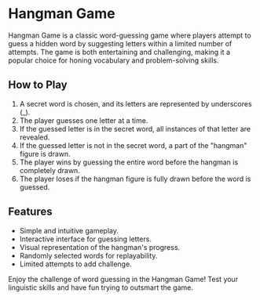 # Hangman Game

Hangman Game is a classic word-guessing game where players attempt to guess a hidden word by suggesting letters within a limited number of attempts. The game is both entertaining and challenging, making it a popular choice for honing vocabulary and problem-solving skills.

## How to Play

1. A secret word is chosen, and its letters are represented by underscores (_).
2. The player guesses one letter at a time.
3. If the guessed letter is in the secret word, all instances of that letter are revealed.
4. If the guessed letter is not in the secret word, a part of the "hangman" figure is drawn.
5. The player wins by guessing the entire word before the hangman is completely drawn.
6. The player loses if the hangman figure is fully drawn before the word is guessed.

## Features

- Simple and intuitive gameplay.
- Interactive interface for guessing letters.
- Visual representation of the hangman's progress.
- Randomly selected words for replayability.
- Limited attempts to add challenge.

Enjoy the challenge of word guessing in the Hangman Game! Test your linguistic skills and have fun trying to outsmart the game.

